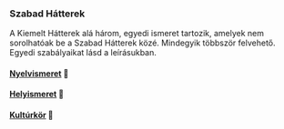 ### Szabad Hátterek

<!-- tag: kiemelt_hatter -->

A Kiemelt Hátterek alá három, egyedi ismeret tartozik, amelyek nem sorolhatóak be a Szabad Hátterek közé. Mindegyik többször felvehető. Egyedi szabályaikat lásd a leírásukban.

#### [Nyelvismeret](hatterek.kiemelt/nyelvismeret.md) 🔁

#### [Helyismeret](hatterek.kiemelt/helyismeret.md) 🔁

#### [Kultúrkör](hatterek.kiemelt/kulturkor.md) 🔁
